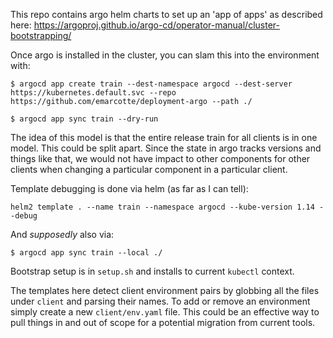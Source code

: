 This repo contains argo helm charts to set up an 'app of apps' as described
here: https://argoproj.github.io/argo-cd/operator-manual/cluster-bootstrapping/

Once argo is installed in the cluster, you can slam this into the environment
with:

```
$ argocd app create train --dest-namespace argocd --dest-server https://kubernetes.default.svc --repo https://github.com/emarcotte/deployment-argo --path ./

$ argocd app sync train --dry-run
```

The idea of this model is that the entire release train for all clients is in
one model. This could be split apart. Since the state in argo tracks versions
and things like that, we would not have impact to other components for other
clients when changing a particular component in a particular client.

Template debugging is done via helm (as far as I can tell):

```
helm2 template . --name train --namespace argocd --kube-version 1.14 --debug
```

And _supposedly_ also via:

```
$ argocd app sync train --local ./
```

Bootstrap setup is in `setup.sh` and installs to current `kubectl` context.

The templates here detect client environment pairs by globbing all the files
under `client` and parsing their names. To add or remove an environment simply
create a new `client/env.yaml` file. This could be an effective way to pull
things in and out of scope for a potential migration from current tools.
